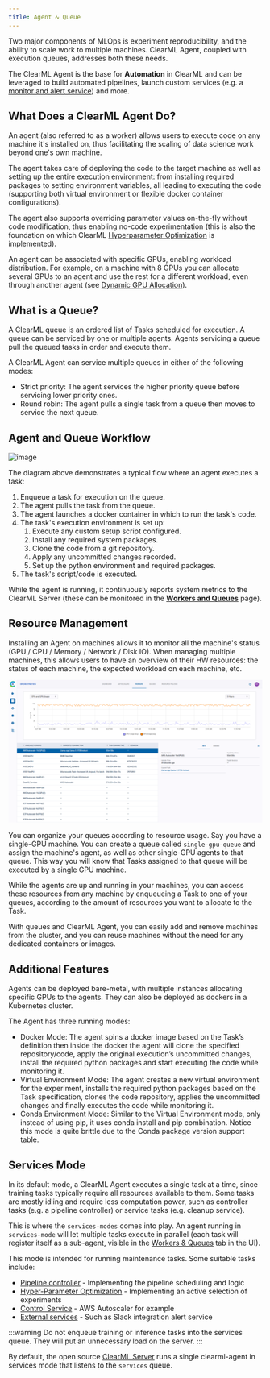 ```yaml
---
title: Agent & Queue
---
```


Two major components of MLOps is experiment reproducibility, and the ability to scale work to multiple machines. ClearML Agent, 
coupled with execution queues, addresses both these needs. 

The ClearML Agent is the base for **Automation** in ClearML and can be leveraged to build automated pipelines, launch custom services 
(e.g. a [monitor and alert service](https://github.com/allegroai/clearml/tree/master/examples/services/monitoring)) and more.

## What Does a ClearML Agent Do?
An agent (also referred to as a worker) allows users to execute code on any machine it's installed on, thus facilitating the 
scaling of data science work beyond one's own machine.

The agent takes care of deploying the code to the target machine as well as setting up the entire execution environment: 
from installing required packages to setting environment variables, 
all leading to executing the code (supporting both virtual environment or flexible docker container configurations).

The agent also supports overriding parameter values on-the-fly without code modification, thus enabling no-code experimentation (this is also the foundation on which 
ClearML [Hyperparameter Optimization](hpo.md) is implemented).  

An agent can be associated with specific GPUs, enabling workload distribution. For example, on a machine with 8 GPUs you 
can allocate several GPUs to an agent and use the rest for a different workload, even through another agent (see [Dynamic GPU Allocation](../clearml_agent.md#dynamic-gpu-allocation)).   



## What is a Queue?

A ClearML queue is an ordered list of Tasks scheduled for execution. A queue can be serviced by one or multiple agents. 
Agents servicing a queue pull the queued tasks in order and execute them. 

A ClearML Agent can service multiple queues in either of the following modes: 

* Strict priority: The agent services the higher priority queue before servicing lower priority ones.
* Round robin: The agent pulls a single task from a queue then moves to service the next queue.

## Agent and Queue Workflow 

![image](../img/clearml_agent_flow_diagram.png)

The diagram above demonstrates a typical flow where an agent executes a task:  

1. Enqueue a task for execution on the queue.
1. The agent pulls the task from the queue.
1. The agent launches a docker container in which to run the task's code.
1. The task's execution environment is set up:
   1.  Execute any custom setup script configured.
   1.  Install any required system packages.
   1.  Clone the code from a git repository.
   1.  Apply any uncommitted changes recorded.
   1.  Set up the python environment and required packages.
1. The task's script/code is executed.  

While the agent is running, it continuously reports system metrics to the ClearML Server (these can be monitored in the 
[**Workers and Queues**](../webapp/webapp_workers_queues.md) page).  

## Resource Management
Installing an Agent on machines allows it to monitor all the machine's status (GPU / CPU / Memory / Network / Disk IO). 
When managing multiple machines, this allows users to have an overview of their HW resources: the status of each machine, 
the expected workload on each machine, etc.

![image](../img/agents_queues_resource_management.png)


You can organize your queues according to resource usage. Say you have a single-GPU machine. You can create a queue called
`single-gpu-queue` and assign the machine's agent, as well as other single-GPU agents to that queue. This way you will know 
that Tasks assigned to that queue will be executed by a single GPU machine.

While the agents are up and running in your machines, you can access these resources from any machine by enqueueing a 
Task to one of your queues, according to the amount of resources you want to allocate to the Task. 

With queues and ClearML Agent, you can easily add and remove machines from the cluster, and you can 
reuse machines without the need for any dedicated containers or images.

## Additional Features

Agents can be deployed bare-metal, with multiple instances allocating 
specific GPUs to the agents. They can also be deployed as dockers in a Kubernetes cluster.

The Agent has three running modes:
- Docker Mode: The agent spins a docker image based on the Task’s definition then inside the docker the agent will clone 
  the specified repository/code, apply the original execution’s uncommitted changes, install the required python packages 
  and start executing the code while monitoring it.
- Virtual Environment Mode: The agent creates a new virtual environment for the experiment, installs the required python 
  packages based on the Task specification, clones the code repository, applies the uncommitted changes and finally 
  executes the code while monitoring it.
- Conda Environment Mode: Similar to the Virtual Environment mode, only instead of using pip, it uses conda install and 
  pip combination. Notice this mode is quite brittle due to the Conda package version support table.

## Services Mode

In its default mode, a ClearML Agent executes a single task at a time, since training tasks typically require all resources 
available to them. Some tasks are mostly idling and require less computation power, such as controller tasks (e.g. 
a pipeline controller) or service tasks (e.g. cleanup service). 

This is where the `services-modes` comes into play. An agent running in `services-mode` will let multiple tasks execute 
in parallel (each task will register itself as a sub-agent, visible in the [Workers & Queues](../webapp/webapp_workers_queues.md) tab in the UI).

This mode is intended for running maintenance tasks. Some suitable tasks include:

- [Pipeline controller](../guides/pipeline/pipeline_controller.md) - Implementing the pipeline scheduling and logic
- [Hyper-Parameter Optimization](../guides/optimization/hyper-parameter-optimization/examples_hyperparam_opt.md) - Implementing an active selection of experiments
- [Control Service](../guides/services/aws_autoscaler.md) - AWS Autoscaler for example
- [External services](../guides/services/slack_alerts.md) - Such as Slack integration alert service

:::warning
Do not enqueue training or inference tasks into the services queue. They will put an unnecessary load on the server.
:::

By default, the open source [ClearML Server](../deploying_clearml/clearml_server.md) runs a single clearml-agent in 
services mode that listens to the `services` queue.
